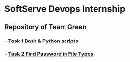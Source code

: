 # SoftServe Devops Internship

## Repository of Team Green

### - [Task 1 Bash & Python scripts](sprint1%2Freadme.md)
### - [Task 2 Find Password in File Types ](sprint2%2Freadme.md)

